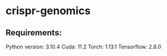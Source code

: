 # crispr-genomics

## Requirements:

Python version: 3.10.4
Cuda: 11.2
Torch: 1.13.1
Tensorflow: 2.8.0
